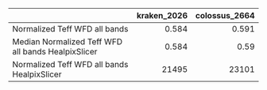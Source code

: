 |                                                    |   kraken_2026 |   colossus_2664 |
|:---------------------------------------------------|--------------:|----------------:|
| Normalized Teff WFD all bands                      |         0.584 |           0.591 |
| Median Normalized Teff WFD all bands HealpixSlicer |         0.584 |           0.59  |
| Normalized Teff WFD all bands HealpixSlicer        |     21495     |       23101     |
